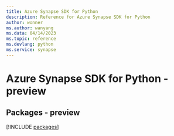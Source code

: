 ```yaml
---
title: Azure Synapse SDK for Python
description: Reference for Azure Synapse SDK for Python
author: wonner
ms.author: wanyang
ms.data: 04/14/2023
ms.topic: reference
ms.devlang: python
ms.service: synapse
---
```

# Azure Synapse SDK for Python - preview
## Packages - preview
[!INCLUDE [packages](synapse-index.md)]